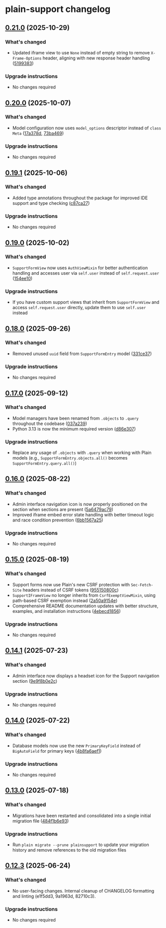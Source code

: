 # plain-support changelog

## [0.21.0](https://github.com/dropseed/plain/releases/plain-support@0.21.0) (2025-10-29)

### What's changed

- Updated iframe view to use `None` instead of empty string to remove `X-Frame-Options` header, aligning with new response header handling ([5199383](https://github.com/dropseed/plain/commit/5199383128))

### Upgrade instructions

- No changes required

## [0.20.0](https://github.com/dropseed/plain/releases/plain-support@0.20.0) (2025-10-07)

### What's changed

- Model configuration now uses `model_options` descriptor instead of `class Meta` ([17a378d](https://github.com/dropseed/plain/commit/17a378dcfb), [73ba469](https://github.com/dropseed/plain/commit/73ba469ba0))

### Upgrade instructions

- No changes required

## [0.19.1](https://github.com/dropseed/plain/releases/plain-support@0.19.1) (2025-10-06)

### What's changed

- Added type annotations throughout the package for improved IDE support and type checking ([c87ca27](https://github.com/dropseed/plain/commit/c87ca27ed2))

### Upgrade instructions

- No changes required

## [0.19.0](https://github.com/dropseed/plain/releases/plain-support@0.19.0) (2025-10-02)

### What's changed

- `SupportFormView` now uses `AuthViewMixin` for better authentication handling and accesses user via `self.user` instead of `self.request.user` ([154ee10](https://github.com/dropseed/plain/commit/154ee10375))

### Upgrade instructions

- If you have custom support views that inherit from `SupportFormView` and access `self.request.user` directly, update them to use `self.user` instead

## [0.18.0](https://github.com/dropseed/plain/releases/plain-support@0.18.0) (2025-09-26)

### What's changed

- Removed unused `uuid` field from `SupportFormEntry` model ([331ce37](https://github.com/dropseed/plain/commit/331ce37992))

### Upgrade instructions

- No changes required

## [0.17.0](https://github.com/dropseed/plain/releases/plain-support@0.17.0) (2025-09-12)

### What's changed

- Model managers have been renamed from `.objects` to `.query` throughout the codebase ([037a239](https://github.com/dropseed/plain/commit/037a239ef4))
- Python 3.13 is now the minimum required version ([d86e307](https://github.com/dropseed/plain/commit/d86e307efb))

### Upgrade instructions

- Replace any usage of `.objects` with `.query` when working with Plain models (e.g., `SupportFormEntry.objects.all()` becomes `SupportFormEntry.query.all()`)

## [0.16.0](https://github.com/dropseed/plain/releases/plain-support@0.16.0) (2025-08-22)

### What's changed

- Admin interface navigation icon is now properly positioned on the section when sections are present ([5a6479ac79](https://github.com/dropseed/plain/commit/5a6479ac79))
- Improved iframe embed error state handling with better timeout logic and race condition prevention ([6bb1567a25](https://github.com/dropseed/plain/commit/6bb1567a25))

### Upgrade instructions

- No changes required

## [0.15.0](https://github.com/dropseed/plain/releases/plain-support@0.15.0) (2025-08-19)

### What's changed

- Support forms now use Plain's new CSRF protection with `Sec-Fetch-Site` headers instead of CSRF tokens ([955150800c](https://github.com/dropseed/plain/commit/955150800c))
- `SupportIFrameView` no longer inherits from `CsrfExemptViewMixin`, using path-based CSRF exemption instead ([2a50a9154e](https://github.com/dropseed/plain/commit/2a50a9154e))
- Comprehensive README documentation updates with better structure, examples, and installation instructions ([4ebecd1856](https://github.com/dropseed/plain/commit/4ebecd1856))

### Upgrade instructions

- No changes required

## [0.14.1](https://github.com/dropseed/plain/releases/plain-support@0.14.1) (2025-07-23)

### What's changed

- Admin interface now displays a headset icon for the Support navigation section ([9e9f8b0e2c](https://github.com/dropseed/plain/commit/9e9f8b0e2c))

### Upgrade instructions

- No changes required

## [0.14.0](https://github.com/dropseed/plain/releases/plain-support@0.14.0) (2025-07-22)

### What's changed

- Database models now use the new `PrimaryKeyField` instead of `BigAutoField` for primary keys ([4b8fa6aef1](https://github.com/dropseed/plain/commit/4b8fa6aef1))

### Upgrade instructions

- No changes required

## [0.13.0](https://github.com/dropseed/plain/releases/plain-support@0.13.0) (2025-07-18)

### What's changed

- Migrations have been restarted and consolidated into a single initial migration file ([484f1b6e93](https://github.com/dropseed/plain/commit/484f1b6e93))

### Upgrade instructions

- Run `plain migrate --prune plainsupport` to update your migration history and remove references to the old migration files

## [0.12.3](https://github.com/dropseed/plain/releases/plain-support@0.12.3) (2025-06-24)

### What's changed

- No user-facing changes. Internal cleanup of CHANGELOG formatting and linting (e1f5dd3, 9a1963d, 82710c3).

### Upgrade instructions

- No changes required
